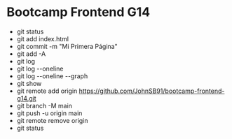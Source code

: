 # Bootcamp Frontend G14

* git status
* git add index.html
* git commit -m "Mi Primera Página"
* git add -A
* git log
* git log --oneline
* git log --oneline --graph
* git show <hash>
* git remote add origin https://github.com/JohnSB91/bootcamp-frontend-g14.git
* git branch -M main
* git push -u origin main
* git remote remove origin
* git status
